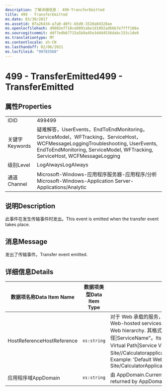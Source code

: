 ```yaml
---
description: 了解详细信息： 499-TransferEmitted
title: 499 - TransferEmitted
ms.date: 03/30/2017
ms.assetid: 07a26434-a7a0-40fc-b5d0-3520a04328ae
ms.openlocfilehash: d9802ef718ce6091abe1d1092ad6bb7e7fff108a
ms.sourcegitcommit: ddf7edb67715a5b9a45e3dd44536dabc153c1de0
ms.translationtype: MT
ms.contentlocale: zh-CN
ms.lasthandoff: 02/06/2021
ms.locfileid: "99783568"
---
```

# <a name="499---transferemitted"></a><span data-ttu-id="0b533-103">499 - TransferEmitted</span><span class="sxs-lookup"><span data-stu-id="0b533-103">499 - TransferEmitted</span></span>

## <a name="properties"></a><span data-ttu-id="0b533-104">属性</span><span class="sxs-lookup"><span data-stu-id="0b533-104">Properties</span></span>  
  
|||  
|-|-|  
|<span data-ttu-id="0b533-105">ID</span><span class="sxs-lookup"><span data-stu-id="0b533-105">ID</span></span>|<span data-ttu-id="0b533-106">499</span><span class="sxs-lookup"><span data-stu-id="0b533-106">499</span></span>|  
|<span data-ttu-id="0b533-107">关键字</span><span class="sxs-lookup"><span data-stu-id="0b533-107">Keywords</span></span>|<span data-ttu-id="0b533-108">疑难解答，UserEvents，EndToEndMonitoring，ServiceModel，WFTracking，ServiceHost，WCFMessageLogging</span><span class="sxs-lookup"><span data-stu-id="0b533-108">Troubleshooting, UserEvents, EndToEndMonitoring, ServiceModel, WFTracking, ServiceHost, WCFMessageLogging</span></span>|  
|<span data-ttu-id="0b533-109">级别</span><span class="sxs-lookup"><span data-stu-id="0b533-109">Level</span></span>|<span data-ttu-id="0b533-110">LogAlways</span><span class="sxs-lookup"><span data-stu-id="0b533-110">LogAlways</span></span>|  
|<span data-ttu-id="0b533-111">通道</span><span class="sxs-lookup"><span data-stu-id="0b533-111">Channel</span></span>|<span data-ttu-id="0b533-112">Microsoft-Windows-应用程序服务器-应用程序/分析</span><span class="sxs-lookup"><span data-stu-id="0b533-112">Microsoft-Windows-Application Server-Applications/Analytic</span></span>|  
  
## <a name="description"></a><span data-ttu-id="0b533-113">说明</span><span class="sxs-lookup"><span data-stu-id="0b533-113">Description</span></span>  

 <span data-ttu-id="0b533-114">此事件在发生传输事件时发出。</span><span class="sxs-lookup"><span data-stu-id="0b533-114">This event is emitted when the transfer event takes place.</span></span>  
  
## <a name="message"></a><span data-ttu-id="0b533-115">消息</span><span class="sxs-lookup"><span data-stu-id="0b533-115">Message</span></span>  

 <span data-ttu-id="0b533-116">发出了传输事件。</span><span class="sxs-lookup"><span data-stu-id="0b533-116">Transfer event emitted.</span></span>  
  
## <a name="details"></a><span data-ttu-id="0b533-117">详细信息</span><span class="sxs-lookup"><span data-stu-id="0b533-117">Details</span></span>  
  
|<span data-ttu-id="0b533-118">数据项名称</span><span class="sxs-lookup"><span data-stu-id="0b533-118">Data Item Name</span></span>|<span data-ttu-id="0b533-119">数据项类型</span><span class="sxs-lookup"><span data-stu-id="0b533-119">Data Item Type</span></span>|<span data-ttu-id="0b533-120">说明</span><span class="sxs-lookup"><span data-stu-id="0b533-120">Description</span></span>|  
|--------------------|--------------------|-----------------|  
|<span data-ttu-id="0b533-121">HostReference</span><span class="sxs-lookup"><span data-stu-id="0b533-121">HostReference</span></span>|`xs:string`|<span data-ttu-id="0b533-122">对于 Web 承载的服务，此字段唯一标识 Web 层次结构中的服务。</span><span class="sxs-lookup"><span data-stu-id="0b533-122">For Web-hosted services, this field uniquely identifies the service in the Web hierarchy.</span></span> <span data-ttu-id="0b533-123">其格式定义为 "网站名称应用程序虚拟路径&#124;服务虚拟路径&#124;ServiceName"。</span><span class="sxs-lookup"><span data-stu-id="0b533-123">Its format is defined as 'Web Site Name Application Virtual Path&#124;Service Virtual Path&#124;ServiceName'.</span></span> <span data-ttu-id="0b533-124">示例： "Default Web Site//Calculatorapplication&#124;/CalculatorService.svc&#124;CalculatorService"。</span><span class="sxs-lookup"><span data-stu-id="0b533-124">Example: 'Default Web Site/CalculatorApplication&#124;/CalculatorService.svc&#124;CalculatorService'.</span></span>|  
|<span data-ttu-id="0b533-125">应用程序域</span><span class="sxs-lookup"><span data-stu-id="0b533-125">AppDomain</span></span>|`xs:string`|<span data-ttu-id="0b533-126">由 AppDomain.CurrentDomain.FriendlyName 返回的字符串。</span><span class="sxs-lookup"><span data-stu-id="0b533-126">The string returned by AppDomain.CurrentDomain.FriendlyName.</span></span>|
